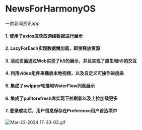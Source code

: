 # NewsForHarmonyOS
一款新闻资讯app
#### 1. 使用了axios库获取网络数据进行展示
#### 2. LazyForEach实现数据懒加载，即使释放资源
#### 3. 活动页面通过Web实现了h5的展示，并且实现了原生和h5的交互
#### 4. 利用video组件来播放本地视频，以及自定义可操作进度条
#### 5. 集成了swipper轮播和WaterFlow列表展示
#### 6. 集成了pulltorefresh库实现下拉刷新以及上拉加载更多
#### 7. 登录成功后，用户信息保存在Preference用户首选项中

![Mar-22-2024 17-33-02.gif](..%2F..%2FDesktop%2FMar-22-2024%2017-33-02.gif)







